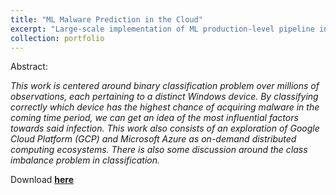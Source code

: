 ```yaml
---
title: "ML Malware Prediction in the Cloud"
excerpt: "Large-scale implementation of ML production-level pipeline in PySpark across multiple Cloud providers<br/><br/><img src='/images/ml-results.png'>"
collection: portfolio
---
```


Abstract:

*This work is centered around binary classification problem over millions of observations, each pertaining to a distinct Windows device. By classifying correctly which device has the highest chance of acquiring malware in the coming time period, we can get an idea of the most influential factors towards said infection. This work also consists of an exploration of Google Cloud Platform (GCP) and Microsoft Azure as on-demand distributed computing ecosystems. There is also some discussion around the class imbalance problem in classification.*

Download [**here**](https://sergiosonline.github.io/files/ML_in_the_Cloud-Final-20190630.pdf)
